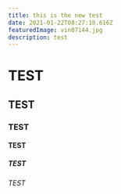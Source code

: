 ```yaml
---
title: this is the new test
date: 2021-01-22T08:27:10.616Z
featuredImage: vin07144.jpg
description: test
---
```


<h1>TEST</h1>
<h2>TEST</h2>
<h3>TEST</h3>
<h4>TEST</h4>
<h5>TEST</h5>
<h6>TEST</h6>
